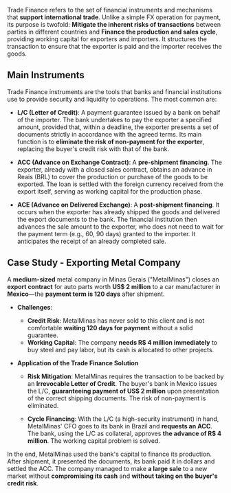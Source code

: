 Trade Finance refers to the set of financial instruments and mechanisms that **support international trade**. Unlike a simple FX operation for payment, its purpose is twofold: **Mitigate the inherent risks of transactions** between parties in different countries and **Finance the production and sales cycle**, providing working capital for exporters and importers. It structures the transaction to ensure that the exporter is paid and the importer receives the goods.

## Main Instruments

Trade Finance instruments are the tools that banks and financial institutions use to provide security and liquidity to operations. The most common are:

* **L/C (Letter of Credit)**: A payment guarantee issued by a bank on behalf of the importer. The bank undertakes to pay the exporter a specified amount, provided that, within a deadline, the exporter presents a set of documents strictly in accordance with the agreed terms. Its main function is to **eliminate the risk of non-payment for the exporter**, replacing the buyer's credit risk with that of the bank.

* **ACC (Advance on Exchange Contract)**: A **pre-shipment financing**. The exporter, already with a closed sales contract, obtains an advance in Reais (BRL) to cover the production or purchase of the goods to be exported. The loan is settled with the foreign currency received from the export itself, serving as working capital for the production phase.

* **ACE (Advance on Delivered Exchange)**: A **post-shipment financing**. It occurs when the exporter has already shipped the goods and delivered the export documents to the bank. The financial institution then advances the sale amount to the exporter, who does not need to wait for the payment term (e.g., 60, 90 days) granted to the importer. It anticipates the receipt of an already completed sale.

## Case Study - Exporting Metal Company

A **medium-sized** metal company in Minas Gerais ("MetalMinas") closes an **export contract** for auto parts worth **US$ 2 million** to a car manufacturer in **Mexico**—the **payment term is 120 days** after shipment.

* **Challenges**:
    * **Credit Risk**: MetalMinas has never sold to this client and is not comfortable **waiting 120 days for payment** without a solid guarantee.
    * **Working Capital**: The company **needs R$ 4 million immediately** to buy steel and pay labor, but its cash is allocated to other projects.

* **Application of the Trade Finance Solution**
    * **Risk Mitigation**: MetalMinas requires the transaction to be backed by an **Irrevocable Letter of Credit**. The buyer's bank in Mexico issues the L/C, **guaranteeing payment of US$ 2 million** upon presentation of the correct shipping documents. The risk of non-payment is eliminated.

    * **Cycle Financing**: With the L/C (a high-security instrument) in hand, MetalMinas' CFO goes to its bank in Brazil and **requests an ACC**. The bank, using the L/C as collateral, approves **the advance of R$ 4 million**. The working capital problem is solved.

In the end, MetalMinas used the bank's capital to finance its production. After shipment, it presented the documents, its bank paid it in dollars and settled the ACC. The company managed to make **a large sale** to a new market without **compromising its cash** and **without taking on the buyer's credit risk**. 